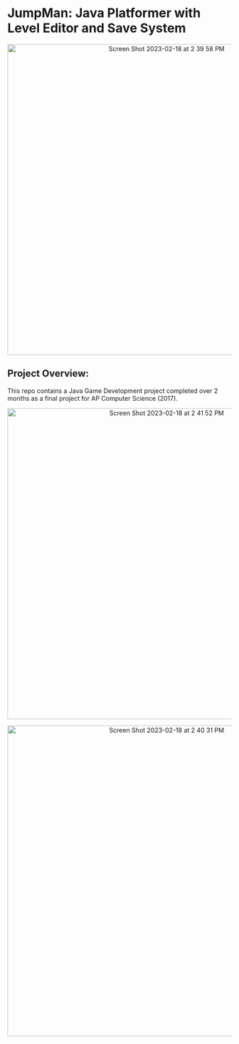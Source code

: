 # JumpMan: Java Platformer with Level Editor and Save System

<p align="center">
<img width="700" alt="Screen Shot 2023-02-18 at 2 39 58 PM" src="https://user-images.githubusercontent.com/57520931/219902571-be0be4e4-d3f0-48f3-9b2e-2e65679a081c.png">
</p>

## Project Overview:
This repo contains a Java Game Development project completed over 2 months as a final project for AP Computer Science (2017).

<p align="center">
<img width="700" alt="Screen Shot 2023-02-18 at 2 41 52 PM" src="https://user-images.githubusercontent.com/57520931/219902598-573122a8-420d-467f-8dcf-e1da4991bbbc.png">
</p>
<p align="center">
<img width="700" alt="Screen Shot 2023-02-18 at 2 40 31 PM" src="https://user-images.githubusercontent.com/57520931/219902568-7125ed51-3638-4a90-9c3c-93d7518075cc.png">
</p>
